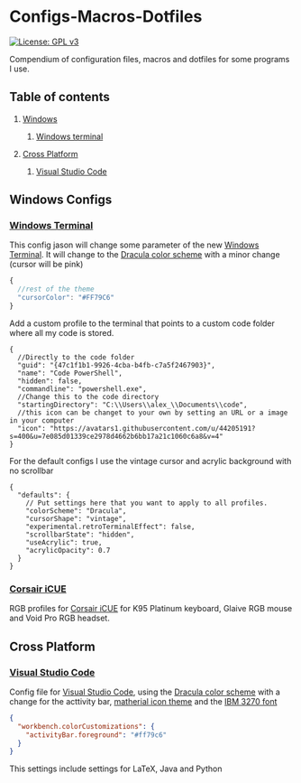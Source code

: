 # Configs-Macros-Dotfiles

[![License: GPL v3](https://img.shields.io/badge/License-GPLv3-blue.svg)](https://www.gnu.org/licenses/gpl-3.0)

Compendium of configuration files, macros and dotfiles for some programs I use.

## Table of contents

1. [Windows](#Windows-Configs)

   1. [Windows terminal](#Windows-Terminal)

2. [Cross Platform](#Cross-Platform)
   1. [Visual Studio Code](#Visual-Studio-Code)

## Windows Configs

### [Windows Terminal](https://github.com/ALK222/Configs-Macros-Dotfiles/tree/master/Windows-Terminal)

This config jason will change some parameter of the new [Windows Terminal](https://github.com/microsoft/terminal). It will change to the [Dracula color scheme](https://draculatheme.com/windows-terminal/) with a minor change (cursor will be pink)

```javascript
{
  //rest of the theme
  "cursorColor": "#FF79C6"
}
```

Add a custom profile to the terminal that points to a custom code folder where all my code is stored.

```jsonc
{
  //Directly to the code folder
  "guid": "{47c1f1b1-9926-4cba-b4fb-c7a5f2467903}",
  "name": "Code PowerShell",
  "hidden": false,
  "commandline": "powershell.exe",
  //Change this to the code directory
  "startingDirectory": "C:\\Users\\alex_\\Documents\\code",
  //this icon can be changet to your own by setting an URL or a image in your computer
  "icon": "https://avatars1.githubusercontent.com/u/44205191?s=400&u=7e085d01339ce2978d4662b6bb17a21c1060c6a8&v=4"
}
```

For the default configs I use the vintage cursor and acrylic background with no scrollbar

```jsonc
{
  "defaults": {
    // Put settings here that you want to apply to all profiles.
    "colorScheme": "Dracula",
    "cursorShape": "vintage",
    "experimental.retroTerminalEffect": false,
    "scrollbarState": "hidden",
    "useAcrylic": true,
    "acrylicOpacity": 0.7
  }
}
```

### [Corsair iCUE](https://github.com/ALK222/Configs-Macros-Dotfiles/tree/master/iCUE-Profiles)

RGB profiles for [Corsair iCUE](https://www.corsair.com/es/es/icue) for K95 Platinum keyboard, Glaive RGB mouse and Void Pro RGB headset.

## Cross Platform

### [Visual Studio Code](https://github.com/ALK222/Configs-Macros-Dotfiles/tree/master/VSCode-Settings)

Config file for [Visual Studio Code](https://github.com/microsoft/vscode), using the [Dracula color scheme](https://draculatheme.com/visual-studio-code) with a change for the acttivity bar, [matherial icon theme](https://marketplace.visualstudio.com/items?itemName=PKief.material-icon-theme) and the [IBM 3270 font](https://github.com/rbanffy/3270font)

```json
{
  "workbench.colorCustomizations": {
    "activityBar.foreground": "#ff79c6"
  }
}
```

This settings include settings for LaTeX, Java and Python
